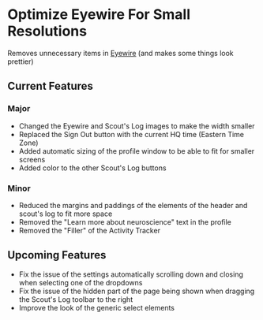 # Optimize Eyewire For Small Resolutions
Removes unnecessary items in [Eyewire](https://eyewire.org "For Science!") (and makes some things look prettier)
## Current Features
### Major
- Changed the Eyewire and Scout's Log images to make the width smaller
- Replaced the Sign Out button with the current HQ time (Eastern Time Zone)
- Added automatic sizing of the profile window to be able to fit for smaller screens
- Added color to the other Scout's Log buttons

### Minor
- Reduced the margins and paddings of the elements of the header and scout's log to fit more space
- Removed the "Learn more about neuroscience" text in the profile
- Removed the "Filler" of the Activity Tracker

## Upcoming Features
- Fix the issue of the settings automatically scrolling down and closing when selecting one of the dropdowns
- Fix the issue of the hidden part of the page being shown when dragging the Scout's Log toolbar to the right
- Improve the look of the generic select elements

